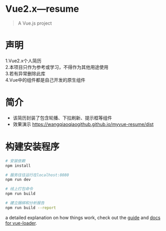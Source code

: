 # Vue2.x—resume

> A Vue.js project

# 声明

1.Vue2.x个人简历
<br/>
2.本项目只作为参考或学习，不得作为其他用途使用
<br/>
3.若有异常删除此库
<br/>
4.Vue中的组件都是自己开发的原生组件

# 简介

* 该简历封装了包含轮播、下拉刷新、提示框等组件
* 效果演示 https://wangqiaoqiaogithub.github.io/myvue-resume/dist

# 构建安装程序

``` bash
# 安装依赖
npm install

# 服务往往运行在localhost:8080
npm run dev

# 线上打包命令
npm run build

# 建立捆绑和分析报告
npm run build --report
```
a detailed explanation on how things work, check out the [guide](http://vuejs-templates.github.io/webpack/) and [docs for vue-loader](http://vuejs.github.io/vue-loader).

